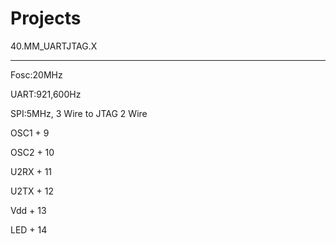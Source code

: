 # Projects
40.MM_UARTJTAG.X

---------------------------

 Fosc:20MHz

 UART:921,600Hz

 SPI:5MHz, 3 Wire to JTAG 2 Wire


  OSC1 +  9

  OSC2 + 10

  U2RX + 11

  U2TX + 12
  
  Vdd  + 13

  LED  + 14